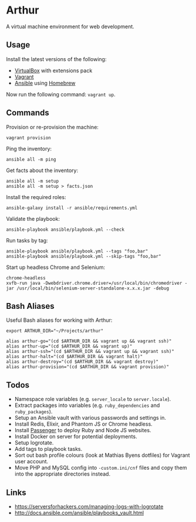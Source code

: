 # Arthur
A virtual machine environment for web development.

## Usage
Install the latest versions of the following:

- [VirtualBox](https://www.virtualbox.org/) with extensions pack
- [Vagrant](https://www.vagrantup.com/)
- [Ansible](https://www.ansible.com/) using [Homebrew](http://brew.sh/)

Now run the following command: `vagrant up`.

## Commands
Provision or re-provision the machine:
```
vagrant provision
```

Ping the inventory:
```
ansible all -m ping
```

Get facts about the inventory:
```
ansible all -m setup
ansible all -m setup > facts.json
```

Install the required roles:
```
ansible-galaxy install -r ansible/requirements.yml
```

Validate the playbook:
```
ansible-playbook ansible/playbook.yml --check
```

Run tasks by tag:
```
ansible-playbook ansible/playbook.yml --tags "foo,bar"
ansible-playbook ansible/playbook.yml --skip-tags "foo,bar"
```

Start up headless Chrome and Selenium:
```
chrome-headless
xvfb-run java -Dwebdriver.chrome.driver=/usr/local/bin/chromedriver -jar /usr/local/bin/selenium-server-standalone-x.x.x.jar -debug
```

## Bash Aliases
Useful Bash aliases for working with Arthur:
```
export ARTHUR_DIR="~/Projects/arthur"

alias arthur-go="(cd $ARTHUR_DIR && vagrant up && vagrant ssh)"
alias arthur-up="(cd $ARTHUR_DIR && vagrant up)"
alias arthur-ssh="(cd $ARTHUR_DIR && vagrant up && vagrant ssh)"
alias arthur-halt="(cd $ARTHUR_DIR && vagrant halt)"
alias arthur-destroy="(cd $ARTHUR_DIR && vagrant destroy)"
alias arthur-provision="(cd $ARTHUR_DIR && vagrant provision)"
```

## Todos
- Namespace role variables (e.g. `server_locale` to `server.locale`).
- Extract packages into variables (e.g. `ruby_dependencies` and `ruby_packages`).
- Setup an Ansible vault with various passwords and settings in.
- Install Redis, Elixir, and Phantom JS or Chrome headless.
- Install [Passenger](https://www.phusionpassenger.com/library/install/nginx/install/oss/xenial/) to deploy Ruby and Node JS websites.
- Install Docker on server for potential deployments.
- Setup logrotate.
- Add tags to playbook tasks.
- Sort out bash profile colours (look at Mathias Byens dotfiles) for Vagrant user account.
- Move PHP and MySQL config into `-custom.ini/cnf` files and copy them into the appropriate directories instead.

## Links
- https://serversforhackers.com/managing-logs-with-logrotate
- http://docs.ansible.com/ansible/playbooks_vault.html
